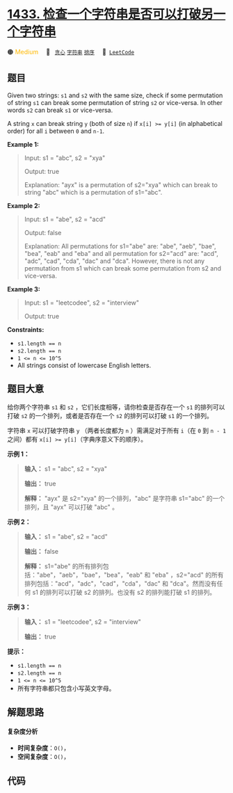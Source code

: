 # [1433. 检查一个字符串是否可以打破另一个字符串](https://leetcode.com/problems/check-if-a-string-can-break-another-string)

🟠 <font color=#ffb800>Medium</font>&emsp; 🔖&ensp; [`贪心`](/tag/greedy.md) [`字符串`](/tag/string.md) [`排序`](/tag/sorting.md)&emsp; 🔗&ensp;[`LeetCode`](https://leetcode.com/problems/check-if-a-string-can-break-another-string)

## 题目

Given two strings: `s1` and `s2` with the same size, check if some permutation
of string `s1` can break some permutation of string `s2` or vice-versa. In
other words `s2` can break `s1` or vice-versa.

A string `x` can break string `y` (both of size `n`) if `x[i] >= y[i]` (in
alphabetical order) for all `i` between `0` and `n-1`.



**Example 1:**

> Input: s1 = "abc", s2 = "xya"
> 
> Output: true
> 
> Explanation: "ayx" is a permutation of s2="xya" which can break to string "abc" which is a permutation of s1="abc".

**Example 2:**

> Input: s1 = "abe", s2 = "acd"
> 
> Output: false 
> 
> Explanation: All permutations for s1="abe" are: "abe", "aeb", "bae", "bea", "eab" and "eba" and all permutation for s2="acd" are: "acd", "adc", "cad", "cda", "dac" and "dca". However, there is not any permutation from s1 which can break some permutation from s2 and vice-versa.

**Example 3:**

> Input: s1 = "leetcodee", s2 = "interview"
> 
> Output: true

**Constraints:**

  * `s1.length == n`
  * `s2.length == n`
  * `1 <= n <= 10^5`
  * All strings consist of lowercase English letters.


## 题目大意

给你两个字符串 `s1` 和 `s2` ，它们长度相等，请你检查是否存在一个 `s1`  的排列可以打破 `s2` 的一个排列，或者是否存在一个 `s2`
的排列可以打破 `s1` 的一个排列。

字符串 `x` 可以打破字符串 `y` （两者长度都为 `n` ）需满足对于所有 `i`（在 `0` 到 `n - 1` 之间）都有 `x[i] >=
y[i]`（字典序意义下的顺序）。



**示例 1：**

> 
> 
> 
> 
> 
> **输入：** s1 = "abc", s2 = "xya"
> 
> **输出：** true
> 
> **解释：** "ayx" 是 s2="xya" 的一个排列，"abc" 是字符串 s1="abc" 的一个排列，且 "ayx" 可以打破 "abc" 。
> 
> 

**示例 2：**

> 
> 
> 
> 
> 
> **输入：** s1 = "abe", s2 = "acd"
> 
> **输出：** false 
> 
> **解释：** s1="abe" 的所有排列包括："abe"，"aeb"，"bae"，"bea"，"eab" 和 "eba" ，s2="acd" 的所有排列包括："acd"，"adc"，"cad"，"cda"，"dac" 和 "dca"。然而没有任何 s1 的排列可以打破 s2 的排列。也没有 s2 的排列能打破 s1 的排列。
> 
> 

**示例 3：**

> 
> 
> 
> 
> 
> **输入：** s1 = "leetcodee", s2 = "interview"
> 
> **输出：** true
> 
> 



**提示：**

  * `s1.length == n`
  * `s2.length == n`
  * `1 <= n <= 10^5`
  * 所有字符串都只包含小写英文字母。


## 解题思路

#### 复杂度分析

- **时间复杂度**：`O()`，
- **空间复杂度**：`O()`，

## 代码

```javascript

```